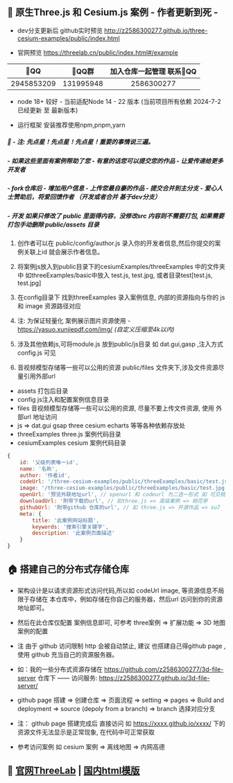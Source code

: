 ## 💎 原生Three.js 和 Cesium.js 案例 - 作者更新到死 -

- dev分支更新后 github实时预览 http://z2586300277.github.io/three-cesium-examples/public/index.html

- 官网预览 https://threelab.cn/public/index.html#/example

🐧QQ             |  🐧QQ群         |   加入仓库一起管理 联系🐧QQ 
:-------------------------:|:-------------------------:|:-------------------------:
2945853209  |  131995948 |  2586300277

- node 18+ 较好 - 当前适配Node 14 - 22 版本 (当前项目所有依赖 2024-7-2 已经更新 至 最新版本)

- 运行框架  安装推荐使用npm,pnpm,yarn

##### 💖 - 注: 先点星！先点星！先点星！重要的事情说三遍。

##### - 如果这些里面有案例帮助了您 - 有意的话您可以提交您的作品 - 让爱传递给更多开发者

##### - fork仓库后 - 增加用户信息 - 上传您最自豪的作品 - 提交合并到主分支 - 爱心人士赞助后，将爱回馈作者 （开发或者合并 基于dev分支）

##### - 开发 如果只修改了 public 里面得内容，没修改src 内容则不需要打包, 如果需要打包手动删除 public/assets 目录

1. 创作者可以在 public/config/author.js 录入你的开发者信息,然后你提交的案例关联上id 就会展示作者信息。

2. 将案例js放入到public目录下的cesiumExamples/threeExamples 中的文件夹中 如threeExamples/basic中放入 test.js, test.jpg, 或者目录test[test.js, test.jpg]

3. 在config目录下 找到threeExamples 录入案例信息, 内部的资源指向与你的 js 和 image 资源路径对应

4. 注: 为保证轻量化 案例展示图片资源使用 - https://yasuo.xunjiepdf.com/img/  _(自定义压缩至4k以内)_

5. 涉及其他依赖js,可将module.js 放到public/js目录  如 dat.gui,gasp ,注入方式 config.js 可见

6. 音视频模型存储等一些可以公用的资源 public/files 文件夹下,涉及文件资源尽量引用外部url

- assets 打包后目录
- config  js注入和配置案例信息目录
- files 音视频模型存储等一些可以公用的资源, 尽量不要上传文件资源, 使用 外部url 地址访问
- js => dat.gui gsap three cesium echarts 等等各种依赖存放处
- threeExamples three.js 案例代码目录
- cesiumExamples cesium 案例代码目录

```js
{
    id: '父级列表唯一id',
    name: '名称',
    author: '作者id',
    codeUrl: '/three-cesium-examples/public/threeExamples/basic/test.js', // 大多数案例形式
    image: '/three-cesium-examples/public/threeExamples/basic/test.jpg',
    openUrl: '预览外联地址url', // openurl 和 codeurl 为二选一形式 如 可见桃花亭 su7 案例
    downloadUrl: '附带下载的url', // 如three.js => 高级案例 => 桃花亭
    githubUrl: '附带github 仓库的url', // 如 three.js => 开源作品 => su7
    meta: {
        title: '此案例网站标题',
        keywords: '搜索引擎关键字',
        description: '此案例页面描述'
    }
}
```

## 🏠 搭建自己的分布式存储仓库

- 架构设计是以请求资源形式访问代码,所以如 codeUrl image, 等资源信息不局限于存储在 本仓库中，例如存储在你自己的服务器，然后url 访问到你的资源地址即可。

- 然后在此仓库仅配置 案例信息即可, 可参考 three案例 => 扩展功能 => 3D 地图 案例的配置

- 注 由于 github 访问限制 http 会被自动禁止, 建议 也搭建自己得github page ,使用 github 充当自己的资源服务器。

- 如：我的一些分布式资源存储在 https://github.com/z2586300277/3d-file-server 仓库下 —— 访问服务: https://z2586300277.github.io/3d-file-server/

- github page 搭建  => 创建仓库 => 页面流程 => setting => pages => Build and deployment => source (depoly from a branch) => branch 选择对应分支

- 注： github page 搭建完成后 直接访问 如 https://xxxx.github.io/xxxx/ 下的资源文件无法显示是正常现象, 在代码中可正常获取

- 参考访问案例 如 cesium 案例 => 离线地图 => 内网高德

## 🐳 [官网ThreeLab](https://threelab.cn/)  |  [国内html模版](https://gitee.com/giser2017/Web3dExamples)
